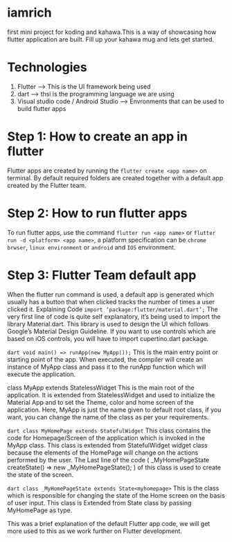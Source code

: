 # iamrich

first mini project for koding and kahawa.This is a way of showcasing how flutter application are built. Fill up your kahawa mug and lets get started.

# Technologies 

1. Flutter --> This is the UI framework being used 
2. dart --> thsi is the programming language we are using 
3. Visual studio code / Android Studio --> Envronments that can be used to build flutter apps 

# Step 1: How to create an app in flutter 
Flutter apps are created by running the ``` flutter create <app name> ``` on terminal. By default required folders are created together with a default app created by the Flutter team. 

# Step 2: How to run flutter apps 
To run flutter apps, use the command ```flutter run <app name>``` or ```flutter run -d <platform> <app name>```, a platform specification can be ```chrome brwser```, ```linux environment``` or ```android``` and ``IOS`` environment.
# Step 3: Flutter Team default app 
When the flutter run command is used, a default app is generated which usually has a button that when clicked tracks the number of times a user clicked it. 
Explaining Code
```import ‘package:flutter/material.dart’;```
The very first line of code is quite self explanatory, it’s being used to import the library Material.dart. This library is used to design the UI which follows Google’s Material Design Guideline. If you want to use controls which are based on iOS controls, you will have to import cupertino.dart package.

```dart void main() => runApp(new MyApp());```
This is the main entry point or starting point of the app. When executed, the compiler will create an instance of MyApp class and pass it to the runApp function which will execute the application.

class MyApp extends StatelessWidget
This is the main root of the application. It is extended from StatelessWidget and used to initialize the Material App and to set the Theme, color and home screen of the application. Here, MyApp is just the name given to default root class, if you want, you can change the name of the class as per your requirements.

```dart class MyHomePage extends StatefulWidget```
This class contains the code for Homepage/Screen of the application which is invoked in the MyApp class. This class is extended from StatefulWidget widget class because the elements of the HomePage will change on the actions performed by the user. The Last line of the code ( _MyHomePageState createState() => new _MyHomePageState(); ) of this class is used to create the state of the screen.

```dart class _MyHomePageState extends State<myhomepage>```
This is the class which is responsible for changing the state of the Home screen on the basis of user input. This class is Extended from State class by passing MyHomePage as type.

This was a brief explanation of the default Flutter app code, we will get more used to this as we work further on Flutter development. 
